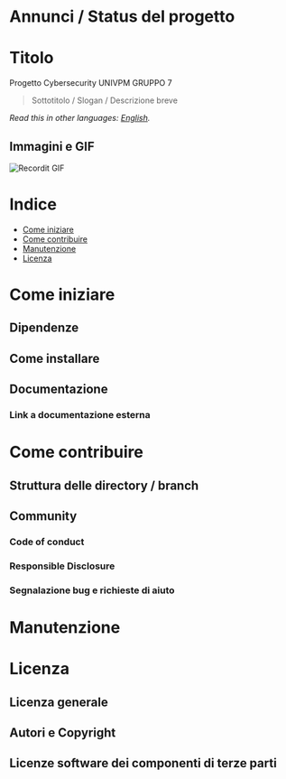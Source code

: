 # Annunci / Status del progetto

# Titolo

Progetto Cybersecurity UNIVPM GRUPPO 7


> Sottotitolo / Slogan / Descrizione breve

*Read this in other languages: [English](README.EN.md).*

## Immagini e GIF

![Recordit GIF](http://g.recordit.co/iLN6A0vSD8.gif)

# Indice

- [Come iniziare](#come-iniziare)
- [Come contribuire](#come-contribuire)
- [Manutenzione](#manutenzione)
- [Licenza](#licenza)

# Come iniziare

## Dipendenze
## Come installare

## Documentazione
### Link a documentazione esterna 

# Come contribuire
## Struttura delle directory / branch

## Community

### Code of conduct

### Responsible Disclosure

### Segnalazione bug e richieste di aiuto

# Manutenzione 

# Licenza 

## Licenza generale 

## Autori e Copyright

## Licenze software dei componenti di terze parti
